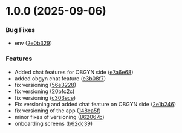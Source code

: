 # 1.0.0 (2025-09-06)


### Bug Fixes

* env ([2e0b329](https://github.com/Womby-Project/obgyn-admin/commit/2e0b329f5f98fcd1873206038e7e80dab1a11108))


### Features

* Added chat features for OBGYN side ([e7a6e68](https://github.com/Womby-Project/obgyn-admin/commit/e7a6e68f487a4aebc25d22f270e4cb37e8ce92b3))
* added obgyn chat feature ([e3b08f7](https://github.com/Womby-Project/obgyn-admin/commit/e3b08f78faa9f3d24edae807d2b728bd8b8ef3da))
* fix versioning ([56e3228](https://github.com/Womby-Project/obgyn-admin/commit/56e32283e3d44a68e2c162d4f417a2747a41e527))
* fix versioning ([20bfc2c](https://github.com/Womby-Project/obgyn-admin/commit/20bfc2c57125086f6f972242c404fe35ceeeca29))
* fix versioning ([c303ece](https://github.com/Womby-Project/obgyn-admin/commit/c303eceb14881ef387890f6670572ee6870ce44a))
* Fix versioning and added chat feature on OBGYN side ([2e1b246](https://github.com/Womby-Project/obgyn-admin/commit/2e1b24621075d75fd0d536f6427b6425401e594c))
* fix versioning of the app ([148ea5f](https://github.com/Womby-Project/obgyn-admin/commit/148ea5fa0ac5b3ac1849a7a71697207dba06905d))
* minor fixes of versioning ([862067b](https://github.com/Womby-Project/obgyn-admin/commit/862067bdbb7246bdd0226c38d63c7a38e7d7f112))
* onboarding screens ([b62dc39](https://github.com/Womby-Project/obgyn-admin/commit/b62dc3953279bb4783ffc2c7b44a54f8244947dd))
